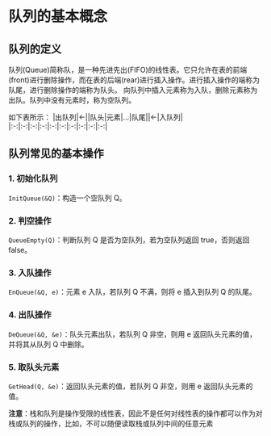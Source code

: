 # 队列的基本概念

## 队列的定义

队列(Queue)简称队，是一种先进先出(FIFO)的线性表。它只允许在表的前端(front)进行删除操作，而在表的后端(rear)进行插入操作。进行插入操作的端称为队尾，进行删除操作的端称为队头。
向队列中插入元素称为入队，删除元素称为出队。队列中没有元素时，称为空队列。

如下表所示：
|出队列|←||队头|元素|...|队尾||←|入队列|
|:-:|:-:|:-:|:-:|:-:|:-:|:-:|:-:|:-:|:-:|

## 队列常见的基本操作

### 1. 初始化队列

`InitQueue(&Q)`：构造一个空队列 Q。

### 2. 判空操作

`QueueEmpty(Q)`：判断队列 Q 是否为空队列，若为空队列返回 true，否则返回 false。

### 3. 入队操作

`EnQueue(&Q, e)`：元素 e 入队，若队列 Q 不满，则将 e 插入到队列 Q 的队尾。

### 4. 出队操作

`DeQueue(&Q, &e)`：队头元素出队，若队列 Q 非空，则用 e 返回队头元素的值，并将其从队列 Q 中删除。

### 5. 取队头元素

`GetHead(Q, &e)`：返回队头元素的值，若队列 Q 非空，则用 e 返回队头元素的值。

**注意**：栈和队列是操作受限的线性表，因此不是任何对线性表的操作都可以作为对栈或队列的操作，比如，不可以随便读取栈或队列中间的任意元素
